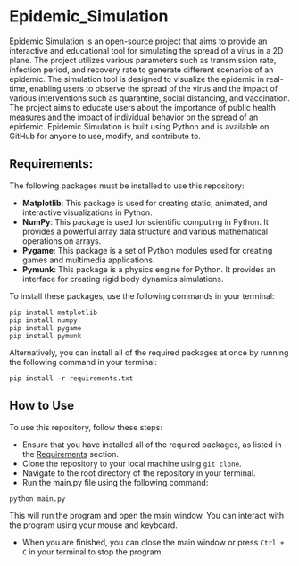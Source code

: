 # Epidemic_Simulation
Epidemic Simulation is an open-source project that aims to provide an interactive and educational tool for simulating the spread of a virus in a 2D plane. The project utilizes various parameters such as transmission rate, infection period, and recovery rate to generate different scenarios of an epidemic. The simulation tool is designed to visualize the epidemic in real-time, enabling users to observe the spread of the virus and the impact of various interventions such as quarantine, social distancing, and vaccination. The project aims to educate users about the importance of public health measures and the impact of individual behavior on the spread of an epidemic. Epidemic Simulation is built using Python and is available on GitHub for anyone to use, modify, and contribute to.

<a name="Requirements"></a>
## Requirements:

The following packages must be installed to use this repository:

- **Matplotlib**: This package is used for creating static, animated, and interactive visualizations in Python.
- **NumPy**: This package is used for scientific computing in Python. It provides a powerful array data structure and various mathematical operations on arrays.
- **Pygame**: This package is a set of Python modules used for creating games and multimedia applications.
- **Pymunk**: This package is a physics engine for Python. It provides an interface for creating rigid body dynamics simulations.

To install these packages, use the following commands in your terminal:
```
pip install matplotlib
pip install numpy
pip install pygame
pip install pymunk
```

Alternatively, you can install all of the required packages at once by running the following command in your terminal:
```
pip install -r requirements.txt
```

## How to Use

To use this repository, follow these steps:

- Ensure that you have installed all of the required packages, as listed in the [Requirements](#Requirements) section.
- Clone the repository to your local machine using `git clone`.
- Navigate to the root directory of the repository in your terminal.
- Run the main.py file using the following command:
```
python main.py
```

This will run the program and open the main window. You can interact with the program using your mouse and keyboard.

- When you are finished, you can close the main window or press `Ctrl + C` in your terminal to stop the program.